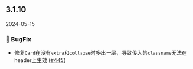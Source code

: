 ## 3.1.10
2024-05-15
### 🐞 BugFix

- 修复`Card`在没有`extra`和`collapse`时多出一层，导致传入的`classname`无法在header上生效 ([#445](https://github.com/sheinsight/shineout-next/pull/445))


